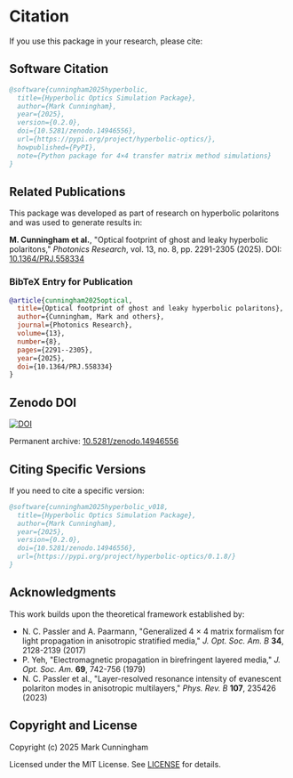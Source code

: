 # Citation

If you use this package in your research, please cite:

## Software Citation

```bibtex
@software{cunningham2025hyperbolic,
  title={Hyperbolic Optics Simulation Package},
  author={Mark Cunningham},
  year={2025},
  version={0.2.0},
  doi={10.5281/zenodo.14946556},
  url={https://pypi.org/project/hyperbolic-optics/},
  howpublished={PyPI},
  note={Python package for 4×4 transfer matrix method simulations}
}
```

## Related Publications

This package was developed as part of research on hyperbolic polaritons and was used to generate results in:

**M. Cunningham et al.**, "Optical footprint of ghost and leaky hyperbolic polaritons," *Photonics Research*, vol. 13, no. 8, pp. 2291-2305 (2025). DOI: [10.1364/PRJ.558334](https://doi.org/10.1364/PRJ.558334)

### BibTeX Entry for Publication

```bibtex
@article{cunningham2025optical,
  title={Optical footprint of ghost and leaky hyperbolic polaritons},
  author={Cunningham, Mark and others},
  journal={Photonics Research},
  volume={13},
  number={8},
  pages={2291--2305},
  year={2025},
  doi={10.1364/PRJ.558334}
}
```

## Zenodo DOI

[![DOI](https://zenodo.org/badge/DOI/10.5281/zenodo.14946556.svg)](https://doi.org/10.5281/zenodo.14946556)

Permanent archive: [10.5281/zenodo.14946556](https://doi.org/10.5281/zenodo.14946556)

## Citing Specific Versions

If you need to cite a specific version:

```bibtex
@software{cunningham2025hyperbolic_v018,
  title={Hyperbolic Optics Simulation Package},
  author={Mark Cunningham},
  year={2025},
  version={0.2.0},
  doi={10.5281/zenodo.14946556},
  url={https://pypi.org/project/hyperbolic-optics/0.1.8/}
}
```

## Acknowledgments

This work builds upon the theoretical framework established by:

- N. C. Passler and A. Paarmann, "Generalized 4 × 4 matrix formalism for light propagation in anisotropic stratified media," *J. Opt. Soc. Am. B* **34**, 2128-2139 (2017)
- P. Yeh, "Electromagnetic propagation in birefringent layered media," *J. Opt. Soc. Am.* **69**, 742-756 (1979)
- N. C. Passler et al., "Layer-resolved resonance intensity of evanescent polariton modes in anisotropic multilayers," *Phys. Rev. B* **107**, 235426 (2023)

## Copyright and License

Copyright (c) 2025 Mark Cunningham

Licensed under the MIT License. See [LICENSE](https://github.com/MarkCunningham0410/hyperbolic_optics/blob/main/LICENSE) for details.